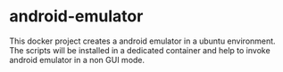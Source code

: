 # android-emulator
This docker project creates a android emulator in a ubuntu environment. The scripts will be installed in a dedicated container and help to invoke android emulator in a non GUI mode.
